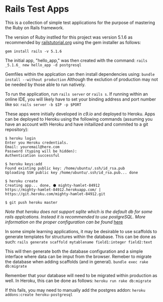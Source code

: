 Rails Test Apps
===============

This is a collection of simple test applications for the purpose of mastering
the Ruby on Rails framework.

The version of Ruby instlled for this project was version 5.1.6  as
recommended by [railstutorial.org](http://version.railstutorial.org/) using
the gem installer as follows:

`gem install rails -v 5.1.6`

The initial app, "hello_app," was then created with the command:
`rails _5.1.6_ new hello_app -d postgresql`

Gemfiles within the applcation can then install dependencies using:
`bundle install --without production`
Although the exclution of production may not be needed by those able to run
natively.

To run the application, run `rails server` or `rails s`.  If running within
an online IDE, you will likely have to set your binding address and
port number like so:
`rails server -b $IP -p $PORT`

These apps were initially developed in *c9.io* and deployed to Heroku.
Apps can be deployed to Heroku using the following commands (assuming
you have an account with Heroku and have initailized and commited to a
git repository):

```
$ heroku login
Enter you Heroku credentials.
Email: youremail@here.com
Password (typing will be hidden):
Authentication successful

$ heroku keys:add
Found existing public key: /home/ubuntu/.ssh/id_rsa.pub
Uploading SSH public key /home/ubuntu/.ssh/id_rsa.pub... done

$ heroku create
Creating app... done, ⬢ mighty-hamlet-84912
https://mighty-hamlet-84912.herokuapp.com/ | https://git.heroku.com/mighty-hamlet-84912.git

$ git push heroku master
```
*Note that heroku does not support sqlite which is the default db for some*
*rails applcations. Instead it is recommended to use postgreSQL.  More*
*information on the proper configuration can be found* 
[here](https://devcenter.heroku.com/articles/sqlite3)

In some simple learning applications, it may be desirable to use scaffolds to
generate templates for structures within the database. This can be done as such:
`rails generate scaffold mytablename field1:integer field2:text`

This will then generate both the database configuration and a simple interface
where data can be imput from the browser. Remeber to migrate the database
when adding scaffolds (and in general).  `bundle exec rake db:migrate`

Remember that your database will need to be migrated within production as well.
In Heroku, this can be done as follows:
`heroku run rake db:migrate`

If this fails, you may need to manually add the postgres addon:
`heroku addons:create heroku-postgresql`
